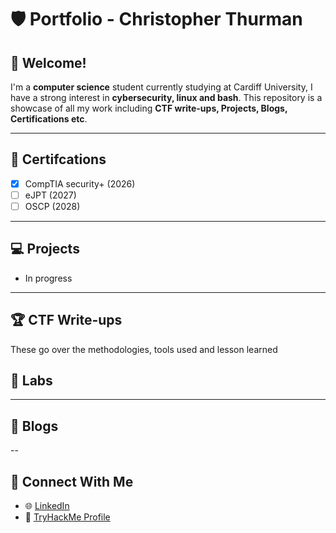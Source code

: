 # 🛡️ Portfolio - Christopher Thurman

## 👋 Welcome!
I'm a **computer science** student currently studying at Cardiff University, I have a strong interest in **cybersecurity, linux and bash**.
This repository is a showcase of all my work including **CTF write-ups, Projects, Blogs, Certifications etc**.

---

## 📜 Certifcations
- [x] CompTIA security+ (2026)
- [ ] eJPT (2027)
- [ ] OSCP (2028)

---

## 💻 Projects
- In progress

---

## 🏆 CTF Write-ups

These go over the methodologies, tools used and lesson learned

## 🧪 Labs

---

## 📖 Blogs

--

## 🔗 Connect With Me
- 🌐 [LinkedIn](https://www.linkedin.com/in/christopher-thurman-393391253/)   
- 🎯 [TryHackMe Profile](https://tryhackme.com/p/prodsandservices)  
